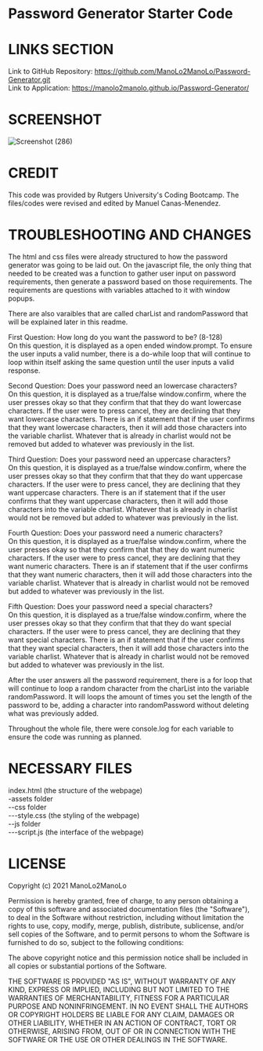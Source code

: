 # Password Generator Starter Code

# LINKS SECTION
Link to GitHub Repository: https://github.com/ManoLo2ManoLo/Password-Generator.git <br />
Link to Application: https://manolo2manolo.github.io/Password-Generator/

# SCREENSHOT
![Screenshot (286)](https://user-images.githubusercontent.com/88364269/132936770-146d8d81-bb45-440b-b674-777adca6cbc4.png)

# CREDIT
This code was provided by Rutgers University's Coding Bootcamp. The files/codes were revised and edited by Manuel Canas-Menendez.

# TROUBLESHOOTING AND CHANGES
The html and css files were already structured to how the password generator was going to be laid out. On the javascript file, the only thing that needed to be created was a function to gather user input on password requirements, then generate a password based on those requirements. The requirements are questions with variables attached to it with window popups.

There are also varaibles that are called charList and randomPassword that will be explained later in this readme.

First Question: How long do you want the password to be? (8-128) <br />
    On this question, it is displayed as a open ended window.prompt. To ensure the user inputs a valid number, there is a do-while loop that will continue to loop within itself asking the same question until the user inputs a valid response.

Second Question: Does your password need an lowercase characters? <br />
    On this question, it is displayed as a true/false window.confirm, where the user presses okay so that they confirm that that they do want lowercase characters. If the user were to press cancel, they are declining that they want lowercase characters. There is an if statement that if the user confirms that they want lowercase characters, then it will add those characters into the variable charlist. Whatever that is already in charlist would not be removed but added to whatever was previously in the list.

Third Question: Does your password need an uppercase characters? <br />
    On this question, it is displayed as a true/false window.confirm, where the user presses okay so that they confirm that that they do want uppercase characters. If the user were to press cancel, they are declining that they want uppercase characters. There is an if statement that if the user confirms that they want uppercase characters, then it will add those characters into the variable charlist. Whatever that is already in charlist would not be removed but added to whatever was previously in the list.

Fourth Question: Does your password need a numeric characters? <br />
    On this question, it is displayed as a true/false window.confirm, where the user presses okay so that they confirm that that they do want numeric characters. If the user were to press cancel, they are declining that they want numeric characters. There is an if statement that if the user confirms that they want numeric characters, then it will add those characters into the variable charlist. Whatever that is already in charlist would not be removed but added to whatever was previously in the list.

Fifth Question: Does your password need a special characters? <br />
    On this question, it is displayed as a true/false window.confirm, where the user presses okay so that they confirm that that they do want special characters. If the user were to press cancel, they are declining that they want special characters. There is an if statement that if the user confirms that they want special characters, then it will add those characters into the variable charlist. Whatever that is already in charlist would not be removed but added to whatever was previously in the list.

After the user answers all the password requirement, there is a for loop that will continue to loop a random character from the charList into the variable randomPassword. It will loops the amount of times you set the length of the password to be, adding a character into randomPassword without deleting what was previously added.

Throughout the whole file, there were console.log for each variable to ensure the code was running as planned. 

# NECESSARY FILES
index.html (the structure of the webpage) <br />
-assets folder <br />
--css folder <br />
---style.css (the styling of the webpage) <br />
--js folder <br />
---script.js (the interface of the webpage) 

# LICENSE
Copyright (c) 2021 ManoLo2ManoLo

Permission is hereby granted, free of charge, to any person obtaining a copy of this software and associated documentation files (the "Software"), to deal in the Software without restriction, including without limitation the rights to use, copy, modify, merge, publish, distribute, sublicense, and/or sell copies of the Software, and to permit persons to whom the Software is furnished to do so, subject to the following conditions:

The above copyright notice and this permission notice shall be included in all copies or substantial portions of the Software.

THE SOFTWARE IS PROVIDED "AS IS", WITHOUT WARRANTY OF ANY KIND, EXPRESS OR IMPLIED, INCLUDING BUT NOT LIMITED TO THE WARRANTIES OF MERCHANTABILITY, FITNESS FOR A PARTICULAR PURPOSE AND NONINFRINGEMENT. IN NO EVENT SHALL THE AUTHORS OR COPYRIGHT HOLDERS BE LIABLE FOR ANY CLAIM, DAMAGES OR OTHER LIABILITY, WHETHER IN AN ACTION OF CONTRACT, TORT OR OTHERWISE, ARISING FROM, OUT OF OR IN CONNECTION WITH THE SOFTWARE OR THE USE OR OTHER DEALINGS IN THE SOFTWARE.
